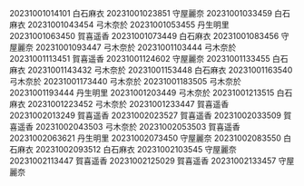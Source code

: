 20231001014101 白石麻衣
20231001023851 守屋麗奈
20231001033459 白石麻衣
20231001043454 弓木奈於
20231001053455 丹生明里
20231001063450 賀喜遥香
20231001073449 白石麻衣
20231001083456 守屋麗奈
20231001093447 弓木奈於
20231001103444 弓木奈於
20231001113451 賀喜遥香
20231001124602 守屋麗奈
20231001133455 白石麻衣
20231001143432 弓木奈於
20231001153448 白石麻衣
20231001163540 弓木奈於
20231001173440 弓木奈於
20231001183505 弓木奈於
20231001193444 丹生明里
20231001203449 弓木奈於
20231001213515 白石麻衣
20231001223452 弓木奈於
20231001233447 賀喜遥香
20231002013249 賀喜遥香
20231002023527 賀喜遥香
20231002033509 賀喜遥香
20231002043503 弓木奈於
20231002053503 賀喜遥香
20231002063621 丹生明里
20231002073450 守屋麗奈
20231002083550 白石麻衣
20231002093512 白石麻衣
20231002103545 守屋麗奈
20231002113447 賀喜遥香
20231002125029 賀喜遥香
20231002133457 守屋麗奈
